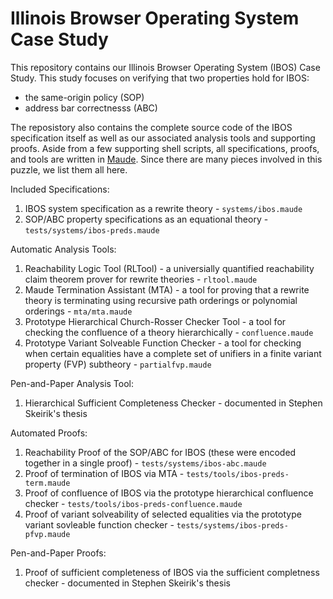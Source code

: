 # Illinois Browser Operating System Case Study

This repository contains our Illinois Browser Operating System (IBOS) Case Study.
This study focuses on verifying that two properties hold for IBOS:

- the same-origin policy (SOP)
- address bar correctnesss (ABC)

The reposistory also contains the complete source code of the IBOS specification
itself as well as our associated analysis tools and supporting proofs.
Aside from a few supporting shell scripts, all specifications, proofs, and tools
are written in [Maude](http://maude.cs.illinois.edu).
Since there are many pieces involved in this puzzle, we list them all here.

Included Specifications:

1. IBOS system specification as a rewrite theory - `systems/ibos.maude`
2. SOP/ABC property specifications as an equational theory - `tests/systems/ibos-preds.maude`

Automatic Analysis Tools:

1. Reachability Logic Tool (RLTool) - a universially quantified reachability claim theorem prover for rewrite theories - `rltool.maude`
2. Maude Termination Assistant (MTA) - a tool for proving that a rewrite theory is terminating using recursive path orderings or polynomial orderings - `mta/mta.maude`
3. Prototype Hierarchical Church-Rosser Checker Tool - a tool for checking the confluence of a theory hierarchically - `confluence.maude`
4. Prototype Variant Solveable Function Checker - a tool for checking when certain equalities have a complete set of unifiers in a finite variant property (FVP) subtheory - `partialfvp.maude`

Pen-and-Paper Analysis Tool:

1. Hierarchical Sufficient Completeness Checker - documented in Stephen Skeirik's thesis

Automated Proofs:

1. Reachability Proof of the SOP/ABC for IBOS (these were encoded together in a single proof) - `tests/systems/ibos-abc.maude`
2. Proof of termination of IBOS via MTA - `tests/tools/ibos-preds-term.maude`
3. Proof of confluence of IBOS via the prototype hierarchical confluence checker - `tests/tools/ibos-preds-confluence.maude`
4. Proof of variant solveability of selected equalities via the prototype variant sovleable function checker - `tests/systems/ibos-preds-pfvp.maude`

Pen-and-Paper Proofs:

1. Proof of sufficient completeness of IBOS via the sufficient completness checker - documented in Stephen Skeirik's thesis
